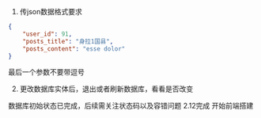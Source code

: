 1. 传json数据格式要求
```json
{
    "user_id": 91,
    "posts_title": "身拉1国县",
    "posts_content": "esse dolor"
}
```
最后一个参数不要带逗号

2. 更改数据库实体后，退出或者刷新数据库，看看是否改变

数据库初始状态已完成，后续需关注状态码以及容错问题
2.12完成
开始前端搭建
